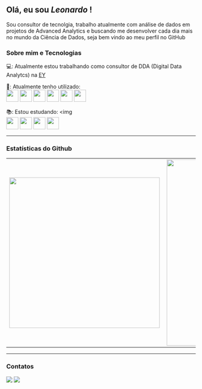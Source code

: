 ## Olá, eu sou *Leonardo* !

Sou consultor de tecnolgia, trabalho atualmente com análise de dados em projetos de Advanced Analytics e buscando me desenvolver cada dia mais no mundo da Ciência de Dados, seja bem vindo ao meu perfil no GitHub

### Sobre mim e Tecnologias

💻: Atualmente estou trabalhando como consultor de DDA (Digital Data Analytcs) na [EY](https://www.ey.com/pt_br)

🧰: Atualmente tenho utilizado:   
<img src="https://cdn.jsdelivr.net/gh/devicons/devicon/icons/python/python-original.svg" height="32"/>
<img src="https://cdn.jsdelivr.net/gh/devicons/devicon/icons/pandas/pandas-original-wordmark.svg" height="32"/>
<img src="https://cdn.jsdelivr.net/gh/devicons/devicon/icons/numpy/numpy-original-wordmark.svg" height="32"/>
<img src="https://cdn.jsdelivr.net/gh/devicons/devicon/icons/vscode/vscode-original-wordmark.svg" height="32"/> 
<img src="https://cdn.jsdelivr.net/gh/devicons/devicon/icons/git/git-original-wordmark.svg" height="32"/> 
<img src="https://cdn.jsdelivr.net/gh/devicons/devicon/icons/github/github-original-wordmark.svg" height="32"/> 

          

📚: Estou estudando: <img                         
<img src="https://cdn.jsdelivr.net/gh/devicons/devicon/icons/azure/azure-original.svg" height="32"/>
<img src="https://cdn.jsdelivr.net/gh/devicons/devicon/icons/ansible/ansible-original-wordmark.svg" height="32"/>
<img src="https://cdn.jsdelivr.net/gh/devicons/devicon/icons/vagrant/vagrant-original.svg" height="32"/>
<img src="https://cdn.jsdelivr.net/gh/devicons/devicon/icons/mysql/mysql-original-wordmark.svg" height="32"/>

          
---

<!--
**LeoGrochoski/LeoGrochoski** is a ✨ _special_ ✨ repository because its `README.md` (this file) appears on your GitHub profile.
-->

### Estatísticas do Github

<center>
  <table>
    <tr>
        <td><img width="400px" align="left" src="https://github-readme-stats.vercel.app/api/top-langs/?username=LeoGrochoski&hide=html&layout=compact&theme=buefy" /></td>
        <td><img width="495px" align="left" src="https://github-readme-stats.vercel.app/api?username=LeoGrochoski&theme=buefy" /></td>
    </tr>   
  </table>
</center>  

---

### Contatos

<div>
<a href = "mailto:leogrochoski10@gmail.com"><img src="https://img.shields.io/badge/Gmail-D14836?style=for-the-badge&logo=gmail&logoColor=white" target="_blank"></a>
<a href="https://www.linkedin.com/in/leonardo-grochoski-2b908192/" target="_blank"><img src="https://img.shields.io/badge/-LinkedIn-%230077B5?style=for-the-badge&logo=linkedin&logoColor=white" target="_blank"></a>   
</div>


